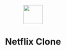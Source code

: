 <p align="center">
  <img src="[https://raw.githubusercontent.com/tonystrawberry/tonystrawberry.codes/main/src/images/logo.png](https://static-00.iconduck.com/assets.00/netflix-icon-icon-1024x1024-w4ni4f6d.png)" width="60" />
</p>
<h1 align="center">
  Netflix Clone
</h1>
